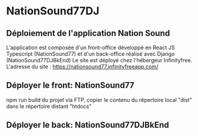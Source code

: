 # NationSound77DJ

## Déploiement de l'application Nation Sound

L'application est composée d'un front-office développé en React JS Typescript (NationSound77) et d'un back-office réalisé avec Django (NationSound77DJBkEnd)
Le site est déployé chez l'hébergeur Infinityfree.
L'adresse du site : https://nationsound77.infinityfreeapp.com/

## Déployer le front: NationSound77

npm run build du projet
via FTP, copier le contenu du répertoire local "dist" dans le répertoire distant "htdocs"

## Déployer le back: NationSound77DJBkEnd
